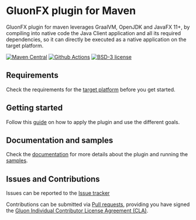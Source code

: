 # GluonFX plugin for Maven

GluonFX plugin for maven leverages GraalVM, OpenJDK and JavaFX 11+, 
by compiling into native code the Java Client application and all its required dependencies, 
so it can directly be executed as a native application on the target platform.

[![Maven Central](https://img.shields.io/maven-central/v/com.gluonhq/client-maven-plugin)](https://search.maven.org/search?q=g:com.gluonhq%20AND%20a:client-maven-plugin)
[![Github Actions](https://github.com/gluonhq/client-maven-plugin/actions/workflows/build.yml/badge.svg)](https://github.com/gluonhq/client-maven-plugin/actions/workflows/build.yml)
[![BSD-3 license](https://img.shields.io/badge/license-BSD--3-%230778B9.svg)](https://opensource.org/licenses/BSD-3-Clause)

## Requirements

Check the requirements for the [target platform](https://docs.gluonhq.com/#_platforms) before you get started.

## Getting started

Follow this [guide](https://docs.gluonhq.com/#_the_gluon_client_plugin_for_maven) on how to apply the plugin and use the different goals.

## Documentation and samples

Check the [documentation](https://docs.gluonhq.com/) for more details about the plugin and running the [samples](https://github.com/gluonhq/gluon-samples/).

## Issues and Contributions ##

Issues can be reported to the [Issue tracker](https://github.com/gluonhq/gluonfx-maven-plugin/issues)

Contributions can be submitted via [Pull requests](https://github.com/gluonhq/gluonfx-maven-plugin/pulls), 
providing you have signed the [Gluon Individual Contributor License Agreement (CLA)](https://cla.gluonhq.com).
